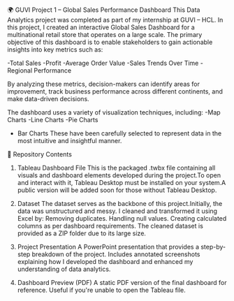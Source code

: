 🌍 GUVI Project 1 – Global Sales Performance Dashboard
This Data Analytics project was completed as part of my internship at GUVI – HCL.
In this project, I created an interactive Global Sales Dashboard for a multinational retail store that operates on a large scale. The primary objective of this dashboard is to enable stakeholders to gain actionable insights into key metrics such as:

-Total Sales
-Profit
-Average Order Value
-Sales Trends Over Time
-Regional Performance

By analyzing these metrics, decision-makers can identify areas for improvement, track business performance across different continents, and make data-driven decisions.

The dashboard uses a variety of visualization techniques, including:
-Map Charts
-Line Charts
-Pie Charts
- Bar Charts
These have been carefully selected to represent data in the most intuitive and insightful manner.

📁 Repository Contents
1. Tableau Dashboard File
This is the packaged .twbx file containing all visuals and dashboard elements developed during the project.To open and interact with it, Tableau Desktop must be installed on your system.A public version will be added soon for those without Tableau Desktop.

2. Dataset
The dataset serves as the backbone of this project.Initially, the data was unstructured and messy. I cleaned and transformed it using Excel by: Removing duplicates. Handling null values. Creating calculated columns as per dashboard requirements. The cleaned dataset is provided as a ZIP folder due to its large size.

3. Project Presentation
A PowerPoint presentation that provides a step-by-step breakdown of the project. Includes annotated screenshots explaining how I developed the dashboard and enhanced my understanding of data analytics.

4. Dashboard Preview (PDF)
A static PDF version of the final dashboard for reference. Useful if you're unable to open the Tableau file.
